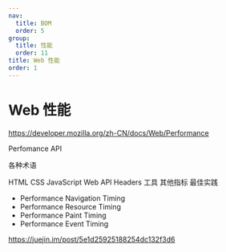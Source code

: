 ```yaml
---
nav:
  title: BOM
  order: 5
group:
  title: 性能
  order: 11
title: Web 性能
order: 1
---
```


# Web 性能

https://developer.mozilla.org/zh-CN/docs/Web/Performance

Perfomance API

各种术语

HTML
CSS
JavaScript
Web API
Headers
工具
其他指标
最佳实践


- Performance Navigation Timing
- Performance Resource Timing
- Performance Paint Timing
- Performance Event Timing


https://juejin.im/post/5e1d25925188254dc132f3d6


